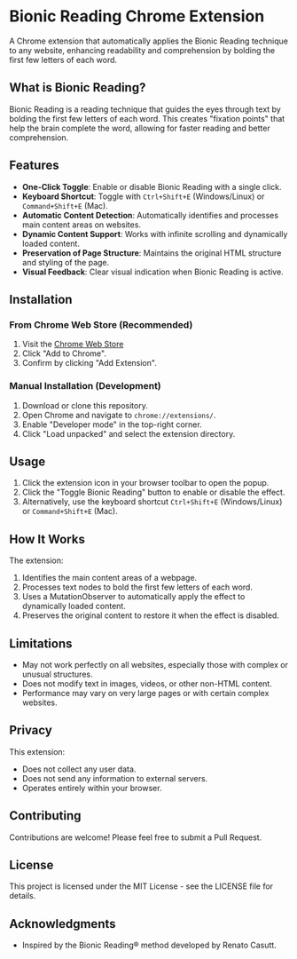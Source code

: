 # Bionic Reading Chrome Extension

A Chrome extension that automatically applies the Bionic Reading technique to any website, enhancing readability and comprehension by bolding the first few letters of each word.

## What is Bionic Reading?

Bionic Reading is a reading technique that guides the eyes through text by bolding the first few letters of each word. This creates "fixation points" that help the brain complete the word, allowing for faster reading and better comprehension.

## Features

- **One-Click Toggle**: Enable or disable Bionic Reading with a single click.
- **Keyboard Shortcut**: Toggle with `Ctrl+Shift+E` (Windows/Linux) or `Command+Shift+E` (Mac).
- **Automatic Content Detection**: Automatically identifies and processes main content areas on websites.
- **Dynamic Content Support**: Works with infinite scrolling and dynamically loaded content.
- **Preservation of Page Structure**: Maintains the original HTML structure and styling of the page.
- **Visual Feedback**: Clear visual indication when Bionic Reading is active.

## Installation

### From Chrome Web Store (Recommended)

1. Visit the [Chrome Web Store](https://chromewebstore.google.com/detail/bionic-reading/olmgnacpmdpjdjgemimpmoepbacfheaf)
2. Click "Add to Chrome".
3. Confirm by clicking "Add Extension".

### Manual Installation (Development)

1. Download or clone this repository.
2. Open Chrome and navigate to `chrome://extensions/`.
3. Enable "Developer mode" in the top-right corner.
4. Click "Load unpacked" and select the extension directory.

## Usage

1. Click the extension icon in your browser toolbar to open the popup.
2. Click the "Toggle Bionic Reading" button to enable or disable the effect.
3. Alternatively, use the keyboard shortcut `Ctrl+Shift+E` (Windows/Linux) or `Command+Shift+E` (Mac).

## How It Works

The extension:
1. Identifies the main content areas of a webpage.
2. Processes text nodes to bold the first few letters of each word.
3. Uses a MutationObserver to automatically apply the effect to dynamically loaded content.
4. Preserves the original content to restore it when the effect is disabled.

## Limitations

- May not work perfectly on all websites, especially those with complex or unusual structures.
- Does not modify text in images, videos, or other non-HTML content.
- Performance may vary on very large pages or with certain complex websites.

## Privacy

This extension:
- Does not collect any user data.
- Does not send any information to external servers.
- Operates entirely within your browser.

## Contributing

Contributions are welcome! Please feel free to submit a Pull Request.

## License

This project is licensed under the MIT License - see the LICENSE file for details.

## Acknowledgments

- Inspired by the Bionic Reading® method developed by Renato Casutt. 